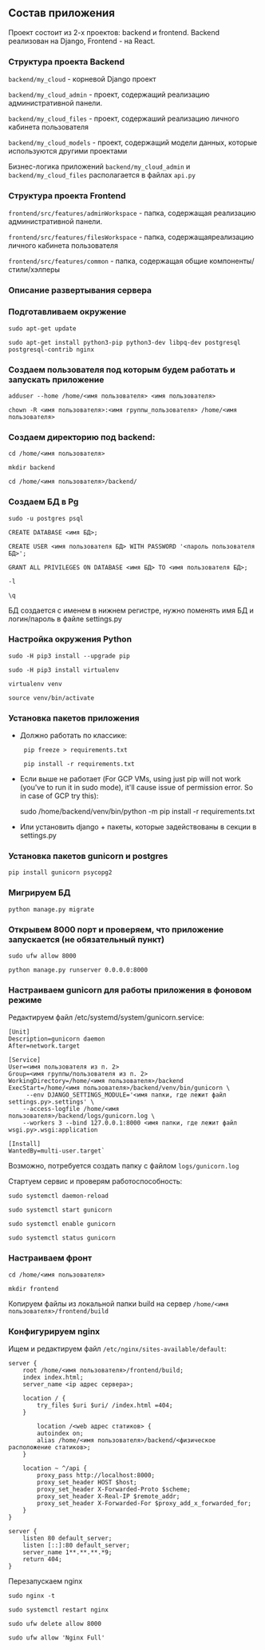 ## Состав приложения
Проект состоит из 2-х проектов: backend и frontend. Backend реализован на Django, Frontend - на React.

### Структура проекта Backend

`backend/my_cloud` - корневой Django проект

`backend/my_cloud_admin` - проект, содержащий реализацию административной панели.

`backend/my_cloud_files` - проект, содержаший реализацию личного кабинета пользователя

`backend/my_cloud_models` - проект, содержащий модели данных, которые используются другими проектами

Бизнес-логика приложений `backend/my_cloud_admin` и `backend/my_cloud_files` располагается в файлах `api.py`

### Структура проекта Frontend

`frontend/src/features/adminWorkspace` - папка, содержащая реализацию административной панели.

`frontend/src/features/filesWorkspace` - папка, содержащаяреализацию личного кабинета пользователя

`frontend/src/features/common` - папка, содержащая общие компоненты/стили/хэлперы

### Описание развертывания сервера
### Подготавливаем окружение

    sudo apt-get update

    sudo apt-get install python3-pip python3-dev libpq-dev postgresql postgresql-contrib nginx


### Создаем пользователя под которым будем работать и запускать приложение
   ```
   adduser --home /home/<имя пользователя> <имя пользователя>
   
   chown -R <имя пользователя>:<имя группы_пользователя> /home/<имя пользователя>
   ```


### Создаем директорию под backend:
   
    cd /home/<имя пользователя>

    mkdir backend

    cd /home/<имя пользователя>/backend/
    

### Создаем БД в Pg
   
    sudo -u postgres psql

    CREATE DATABASE <имя БД>;

    CREATE USER <имя пользователя БД> WITH PASSWORD '<пароль пользователя БД>';

    GRANT ALL PRIVILEGES ON DATABASE <имя БД> TO <имя пользователя БД>;
    
    -l

    \q

БД создается с именем в нижнем регистре, нужно поменять имя БД и логин/пароль в файле settings.py

### Настройка окружения Python
   
    sudo -H pip3 install --upgrade pip

    sudo -H pip3 install virtualenv

    virtualenv venv

    source venv/bin/activate

### Установка пакетов приложения
 - Должно работать по классике:
   
        pip freeze > requirements.txt

        pip install -r requirements.txt

- Если выше не работает (For GCP VMs, using just pip will not work (you've to run it in sudo mode), it'll cause issue of permission error. So in case of GCP try this):

    sudo /home/backend/venv/bin/python -m pip install -r requirements.txt

- Или установить django + пакеты, которые задействованы в секции в settings.py

### Установка пакетов gunicorn и postgres
   
    pip install gunicorn psycopg2

### Мигрируем БД
   
    python manage.py migrate

### Открывем 8000 порт и проверяем, что приложение запускается (не обязательный пункт)

    sudo ufw allow 8000

    python manage.py runserver 0.0.0.0:8000

### Настраиваем gunicorn для работы приложения в фоновом режиме
    
Редактируем файл /etc/systemd/system/gunicorn.service:
    
    
    [Unit]
    Description=gunicorn daemon
    After=network.target

    [Service]
    User=<имя пользователя из п. 2>
    Group=<имя группы/пользователя из п. 2>
    WorkingDirectory=/home/<имя пользователя>/backend
    ExecStart=/home/<имя пользователя>/backend/venv/bin/gunicorn \
         --env DJANGO_SETTINGS_MODULE='<имя папки, где лежит файл settings.py>.settings' \
        --access-logfile /home/<имя пользователя>/backend/logs/gunicorn.log \
        --workers 3 --bind 127.0.0.1:8000 <имя папки, где лежит файл wsgi.py>.wsgi:application

    [Install]
    WantedBy=multi-user.target`

Возможно, потребуется создать папку с файлом `logs/gunicorn.log`

Стартуем сервис и проверям работоспособность:

    sudo systemctl daemon-reload

    sudo systemctl start gunicorn

    sudo systemctl enable gunicorn

    sudo systemctl status gunicorn


### Настраиваем фронт

    cd /home/<имя пользователя>

    mkdir frontend

Копируем файлы из локальной папки build на сервер `/home/<имя пользователя>/frontend/build`

### Конфигурируем nginx
    
Ищем и редактируем файл `/etc/nginx/sites-available/default`:

    server {
        root /home/<имя пользователя>/frontend/build;
        index index.html;
        server_name <ip адрес сервера>;

        location / {
            try_files $uri $uri/ /index.html =404;
        }

            location /<web адрес статиков> {
            autoindex on;
            alias /home/<имя пользователя>/backend/<физическое расположение статиков>;
        }

        location ~ ^/api {
            proxy_pass http://localhost:8000;
            proxy_set_header HOST $host;
            proxy_set_header X-Forwarded-Proto $scheme;
            proxy_set_header X-Real-IP $remote_addr;
            proxy_set_header X-Forwarded-For $proxy_add_x_forwarded_for;
        }
    }

    server {
        listen 80 default_server;
        listen [::]:80 default_server;
        server_name 1**.**.**.*9;
        return 404;
    }

Перезапускаем nginx


    sudo nginx -t

    sudo systemctl restart nginx

    sudo ufw delete allow 8000
        
    sudo ufw allow 'Nginx Full'
